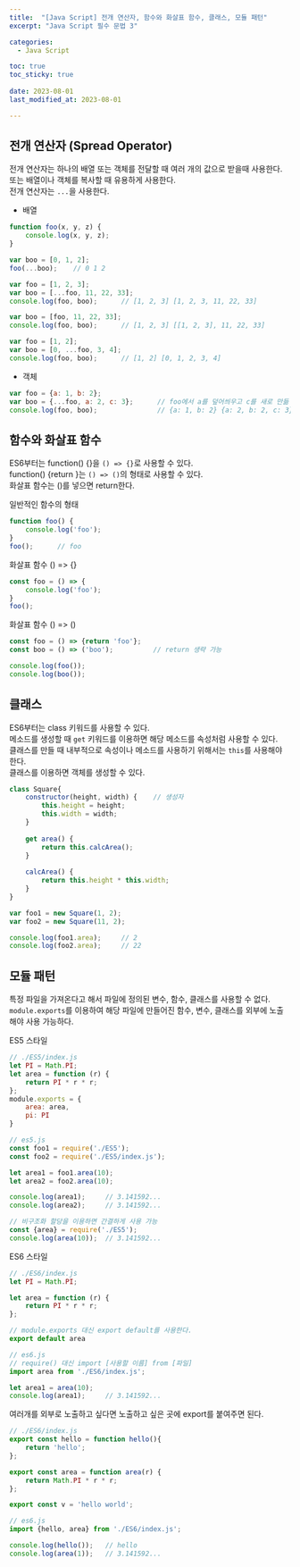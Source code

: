```yaml
---
title:  "[Java Script] 전개 연산자, 함수와 화살표 함수, 클래스, 모듈 패턴" 
excerpt: "Java Script 필수 문법 3"

categories:
  - Java Script

toc: true
toc_sticky: true
 
date: 2023-08-01
last_modified_at: 2023-08-01

---
```

## 전개 연산자 (Spread Operator)
전개 연산자는 하나의 배열 또는 객체를 전달할 때 여러 개의 값으로 받을때 사용한다.  
또는 배열이나 객체를 복사할 때 유용하게 사용한다.  
전개 연산자는 `...`을 사용한다.

- 배열

```javascript
function foo(x, y, z) {
    console.log(x, y, z);
}

var boo = [0, 1, 2];
foo(...boo);    // 0 1 2

var foo = [1, 2, 3];    
var boo = [...foo, 11, 22, 33];
console.log(foo, boo);      // [1, 2, 3] [1, 2, 3, 11, 22, 33]

var boo = [foo, 11, 22, 33];
console.log(foo, boo);      // [1, 2, 3] [[1, 2, 3], 11, 22, 33]

var foo = [1, 2];
var boo = [0, ...foo, 3, 4];
console.log(foo, boo);      // [1, 2] [0, 1, 2, 3, 4]
```

- 객체

```javascript
var foo = {a: 1, b: 2};
var boo = {...foo, a: 2, c: 3};      // foo에서 a를 덮어씌우고 c를 새로 만듦
console.log(foo, boo);               // {a: 1, b: 2} {a: 2, b: 2, c: 3}
```

## 함수와 화살표 함수
ES6부터는 function() {}을 `() => {}`로 사용할 수 있다.  
function() {return }는 `() => ()`의 형태로 사용할 수 있다.  
화살표 함수는 ()를 넣으면 return한다.

일반적인 함수의 형태  

```javascript
function foo() {
    console.log('foo');
}
foo();      // foo
```

화살표 함수 () => {}

```javascript
const foo = () => {
    console.log('foo');
}
foo();
```

화살표 함수 () => ()

```javascript
const foo = () => {return 'foo'};
const boo = () => ('boo');          // return 생략 가능

console.log(foo());
console.log(boo());
```

## 클래스
ES6부터는 class 키워드를 사용할 수 있다.  
메소드를 생성할 때 `get` 키워드를 이용하면 해당 메소드를 속성처럼 사용할 수 있다.  
클래스를 만들 때 내부적으로 속성이나 메소드를 사용하기 위해서는 `this`를 사용해야 한다.  
클래스를 이용하면 객체를 생성할 수 있다.  

```javascript
class Square{
    constructor(height, width) {    // 생성자
        this.height = height;
        this.width = width;
    }
    
    get area() {
        return this.calcArea();
    }
    
    calcArea() {
        return this.height * this.width;
    }
}

var foo1 = new Square(1, 2);
var foo2 = new Square(11, 2);

console.log(foo1.area);     // 2
console.log(foo2.area);     // 22
```

## 모듈 패턴
특정 파일을 가져온다고 해서 파일에 정의된 변수, 함수, 클래스를 사용할 수 없다.  
`module.exports`를 이용하여 해당 파일에 만들어진 함수, 변수, 클래스를 외부에 노출해야 사용 가능하다.

ES5 스타일

```javascript
// ./ES5/index.js
let PI = Math.PI;
let area = function (r) {
    return PI * r * r;
};
module.exports = {
    area: area,
    pi: PI
}

// es5.js
const foo1 = require('./ES5');
const foo2 = require('./ES5/index.js');

let area1 = foo1.area(10);
let area2 = foo2.area(10);

console.log(area1);     // 3.141592...
console.log(area2);     // 3.141592...

// 비구조화 할당을 이용하면 간결하게 사용 가능
const {area} = require('./ES5');
console.log(area(10));  // 3.141592...
```

ES6 스타일

```javascript
// ./ES6/index.js
let PI = Math.PI;

let area = function (r) {
    return PI * r * r;    
};

// module.exports 대신 export default를 사용한다.
export default area

// es6.js
// require() 대신 import [사용할 이름] from [파일]
import area from './ES6/index.js';

let area1 = area(10);
console.log(area1);     // 3.141592...
```

여러개를 외부로 노출하고 싶다면 노출하고 싶은 곳에 export를 붙여주면 된다.

```javascript
// ./ES6/index.js
export const hello = function hello(){
    return 'hello';
};

export const area = function area(r) {
    return Math.PI * r * r;
};

export const v = 'hello world';

// es6.js
import {hello, area} from './ES6/index.js';

console.log(hello());   // hello
console.log(area(1));   // 3.141592...
```

